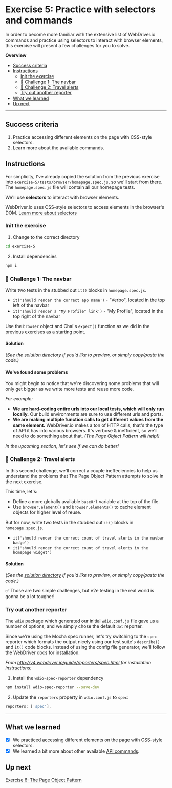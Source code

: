# Exercise 5: Practice with selectors and commands

In order to become more familiar with the extensive list of WebDriver.io commands and practice using selectors to interact with browser elements, this exercise will present a few challenges for you to solve.

**Overview**

<!-- TOC -->

- [Success criteria](#success-criteria)
- [Instructions](#instructions)
  - [Init the exercise](#init-the-exercise)
  - [💪 Challenge 1: The navbar](#💪-challenge-1-the-navbar)
  - [💪 Challenge 2: Travel alerts](#💪-challenge-2-travel-alerts)
  - [Try out another reporter](#try-out-another-reporter)
- [What we learned](#what-we-learned)
- [Up next](#up-next)

<!-- /TOC -->

---

## Success criteria

1. Practice accessing different elements on the page with CSS-style selectors.
2. Learn more about the available commands.

## Instructions

For simplicity, I've already copied the solution from the previous exercise into `exercise-5/tests/browser/homepage.spec.js`, so we'll start from there.  The `homepage.spec.js` file will contain all our homepage tests.

We'll use **selectors** to interact with browser elements.

WebDriver.io uses CSS-style selectors to access elements in the browser's DOM.  [Learn more about selectors](http://v4.webdriver.io/guide/usage/selectors.html)

### Init the exercise

1. Change to the correct directory

```bash
cd exercise-5
```

2. Install dependencies

```bash
npm i
```

### 💪 Challenge 1: The navbar

Write two tests in the stubbed out `it()` blocks in `homepage.spec.js`.

- `it('should render the correct app name')` - "Verbo", located in the top left of the navbar
- `it('should render a "My Profile" link')` - "My Profile", located in the top right of the navbar

Use the `browser` object and Chai's `expect()` function as we did in the previous exercises as a starting point.

#### Solution

_(See the [solution directory](tests/browser/solution) if you'd like to preview, or simply copy/pasta the code.)_

#### We've found some problems

You might begin to notice that we're discovering some problems that will only get bigger as we write more tests and reuse more code.

_For example:_

- **We are hard-coding entire urls into our local tests, which will only run locally.**  Our build environments are sure to use different urls and ports.
- **We are making multiple function calls to get different values from the same element.**  WebDriver.io makes a ton of HTTP calls, that's the type of API it has into various browsers.  It's verbose & inefficient, so we'll need to do something about that.  _(The Page Object Pattern will help!)_

_In the upcoming section, let's see if we can do better!_

### 💪 Challenge 2: Travel alerts

In this second challenge, we'll correct a couple ineffeciencies to help us understand the problems that The Page Object Pattern attempts to solve in the next exercise.

This time, let's:

- Define a more globally available `baseUrl` variable at the top of the file.
- Use `browser.element()` and `browser.elements()` to cache element objects for higher level of reuse.

But for now, write two tests in the stubbed out `it()` blocks in `homepage.spec.js`.

- `it('should render the correct count of travel alerts in the navbar badge')`
- `it('should render the correct count of travel alerts in the homepage widget')`

#### Solution

_(See the [solution directory](tests/browser/solution) if you'd like to preview, or simply copy/pasta the code.)_

✅ Those are two simple challenges, but e2e testing in the real world is gonna be a lot tougher!

### Try out another reporter

The `wdio` package which generated our initial `wdio.conf.js` file gave us a number of options, and we simply chose the default `dot` reporter.

Since we're using the Mocha spec runner, let's try switching to the `spec` reporter which formats the output nicely using our test suite's `describe()` and `it()` code blocks.  Instead of using the config file generator, we'll follow the WebDriver docs for installation.

_From http://v4.webdriver.io/guide/reporters/spec.html for installation instructions:_

1. Install the `wdio-spec-reporter` dependency

```bash
npm install wdio-spec-reporter --save-dev
```

2. Update the `reporters` property in `wdio.conf.js` to `spec`:

```js
reporters: ['spec'],
```

---

## What we learned

- [x] We practiced accessing different elements on the page with CSS-style selectors.
- [x] We learned a bit more about other available [API commands](http://v4.webdriver.io/api.html).

## Up next

[Exercise 6: The Page Object Pattern](../exercise-6)
